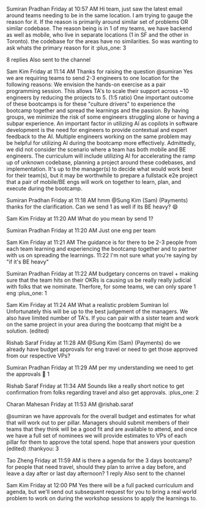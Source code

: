 Sumiran Pradhan
  Friday at 10:57 AM
Hi team, just saw the latest email around teams needing to be in the same location. I am trying to gauge the reason for it. If the reason is primarily around similar set of problems OR similar codebase. The reason being is in 1 of my teams, we have backend as well as mobile, who live in separate locations (1 in SF and the other in Toronto). the codebase for the areas have no similarities. So was wanting to ask whats the primary reason for it
:plus_one:
3

8 replies
Also sent to the channel


Sam Kim
  Friday at 11:14 AM
Thanks for raising the question 
@sumiran
Yes we are requiring teams to send 2-3 engineers to one location for the following reasons:
We envision the hands-on exercise as a pair programming session. This allows TA's to scale their support across ~10 engineers by reducing the projects to 5. (1:5 ratio)
One important outcome of these bootcamps is for these "culture drivers" to experience the bootcamp together and spread the learnings and the passion. By having groups, we minimize the risk of some engineers struggling alone or having a subpar experience.
An important factor in utilizing AI as copilots in software development is the need for engineers to provide contextual and expert feedback to the AI. Multiple engineers working on the same problem may be helpful for utilizing AI during the bootcamp more effectively.
Admittedly, we did not consider the scenario where a team has both mobile and BE engineers.
The curriculum will include utilizing AI for accelerating the ramp up of unknown codebase, planning a project around these codebases, and implementation.
It's up to the manager(s) to decide what would work best for their team(s), but it may be worthwhile to prepare a fullstack e2e project that a pair of mobile/BE engs will work on together to learn, plan, and execute during the bootcamp.


Sumiran Pradhan
  Friday at 11:18 AM
hmm 
@Sung Kim (Sam) (Payments)
 thanks for the clarification. Can we send 1 as well if its BE heavy? :smile:


Sam Kim
  Friday at 11:20 AM
What do you mean by send 1?


Sumiran Pradhan
  Friday at 11:20 AM
Just one eng per team


Sam Kim
  Friday at 11:21 AM
The guidance is for there to be 2-3 people from each team learning and experiencing the bootcamp together and to partner with us on spreading the learnings.
11:22
I'm not sure what you're saying by "if it's BE heavy"


Sumiran Pradhan
  Friday at 11:22 AM
budgetary concerns on travel + making sure that the team hits on their OKRs is causing us be really really judicial with folks that we nominate. Therfore, for some teams, we can only spare 1 eng
:plus_one:
1



Sam Kim
  Friday at 11:24 AM
What a realistic problem Sumiran lol
Unfortunately this will be up to the best judgement of the managers. We also have limited number of TA's. If you can pair with a sister team and work on the same project in your area during the bootcamp that might be a solution. (edited) 


Rishab Saraf
  Friday at 11:28 AM
@Sung Kim (Sam) (Payments)
 do we already have budget approvals for eng travel or need to get those approved from our respective VPs?


Sumiran Pradhan
  Friday at 11:29 AM
per my understanding we need to get the approvals
:dotted_line_face:
1



Rishab Saraf
  Friday at 11:34 AM
Sounds like a really short notice to get confirmation from folks regarding travel and also get approvals.
:plus_one:
2



Charan Mahesan
  Friday at 11:53 AM
@rishab.saraf
 
@sumiran
 we have approvals for the overall budget and estimates for what that will work out to per pillar.
Managers should submit members of their teams that they think will be a good fit and are available to attend, and once we have a full set of nominees we will provide estimates to VPs of each pillar for them to approve the total spend.
hope that answers your question (edited) 
:thankyou:
3


Tao Zheng
  Friday at 11:59 AM
is there a agenda for the 3 days bootcamp?  for people that need travel, should they plan to arrive a day before, and leave a day after  or last day afternoon?
1 reply
Also sent to the channel


Sam Kim
  Friday at 12:00 PM
Yes there will be a full packed curriculum and agenda, but we'll send out subsequent request for you to bring a real world problem to work on during the workshop sessions to apply the learnings to.